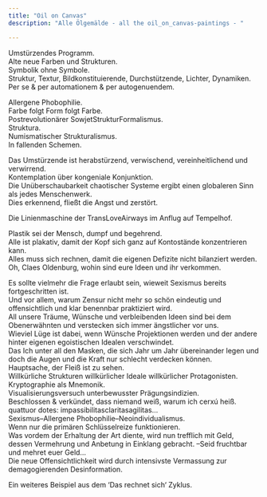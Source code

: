 ```yaml
---
title: "Oil on Canvas"
description: "Alle Ölgemälde - all the oil_on_canvas-paintings - "

---
```

Umstürzendes Programm.  
Alte neue Farben und Strukturen.  
Symbolik ohne Symbole.  
Struktur, Textur, Bildkonstituierende, Durchstützende, Lichter, Dynamiken.  
Per se & per automationem & per autogenuendem.  

Allergene Phobophilie.  
Farbe folgt Form folgt Farbe.  
Postrevolutionärer SowjetStrukturFormalismus.  
Struktura.  
Numismatischer Strukturalismus.  
In fallenden Schemen.  

Das Umstürzende ist herabstürzend, verwischend, vereinheitlichend und verwirrend.  
Kontemplation über kongeniale Konjunktion.  
Die Unüberschaubarkeit chaotischer Systeme ergibt einen globaleren Sinn als jedes Menschenwerk.  
Dies erkennend, fließt die Angst und zerstört.  

Die Linienmaschine der TransLoveAirways im Anflug auf Tempelhof.  

Plastik sei der Mensch, dumpf und begehrend.  
Alle ist plakativ, damit der Kopf sich ganz auf Kontostände konzentrieren kann.  
Alles muss sich rechnen, damit die eigenen Defizite nicht bilanziert werden.  
Oh, Claes Oldenburg, wohin sind eure Ideen und ihr verkommen.  

Es sollte vielmehr die Frage erlaubt sein, wieweit Sexismus bereits fortgeschritten ist.  
Und vor allem, warum Zensur nicht mehr so schön eindeutig und offensichtlich und klar benennbar praktiziert wird.  
All unsere Träume, Wünsche und verbleibenden Ideen sind bei dem Obenerwähnten und verstecken sich immer ängstlicher vor uns.  
Wieviel Lüge ist dabei, wenn Wünsche Projektionen werden und der andere hinter eigenen egoistischen Idealen verschwindet.  
Das Ich unter all den Masken, die sich Jahr um Jahr übereinander legen und doch die Augen und die Kraft nur schlecht verdecken können.  
Hauptsache, der Fleiß ist zu sehen.  
Willkürliche Strukturen willkürlicher Ideale willkürlicher Protagonisten.  
Kryptographie als Mnemonik.  
Visualisierungsversuch unterbewusster Prägungsindizien.  
Beschlossen & verkündet, dass niemand weiß, warum ich cerxú heiß.  
quattuor dotes: impassibilitasclaritasagilitas…  
Sexismus–Allergene Phobophilie–Neoindividualismus.  
Wenn nur die primären Schlüsselreize funktionieren.  
Was vordem der Erhaltung der Art diente, wird nun trefflich mit Geld, dessen Vermehrung und Anbetung in Einklang gebracht. –Seid fruchtbar und mehret euer Geld…  
Die neue Offensichtlichkeit wird durch intensivste Vermassung zur demagogierenden Desinformation.  

Ein weiteres Beispiel aus dem ‘Das rechnet sich‘ Zyklus.  
